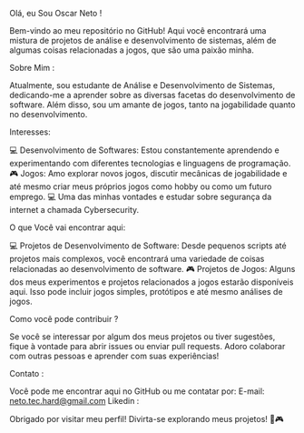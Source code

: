 Olá, eu Sou Oscar Neto !

Bem-vindo ao meu repositório no GitHub! 
Aqui você encontrará uma mistura de projetos de análise e desenvolvimento de sistemas, além de algumas coisas relacionadas a jogos, que são uma paixão minha.

Sobre Mim : 

Atualmente, sou estudante de Análise e Desenvolvimento de Sistemas, 
dedicando-me a aprender sobre as diversas facetas do desenvolvimento de software. Além disso, sou um amante de jogos, tanto na jogabilidade quanto no desenvolvimento.

Interesses:

💻 Desenvolvimento de Softwares: Estou constantemente aprendendo e experimentando com diferentes tecnologias e linguagens de programação.
🎮 Jogos: Amo explorar novos jogos, discutir mecânicas de jogabilidade e até mesmo criar meus próprios jogos como hobby ou como um futuro emprego.
💻 Uma das minhas vontades e estudar sobre segurança da internet a chamada Cybersecurity.

O que Você vai encontrar aqui:

💻 Projetos de Desenvolvimento de Software: Desde pequenos scripts até projetos mais complexos, você encontrará uma variedade de coisas relacionadas ao desenvolvimento de software.
🎮 Projetos de Jogos: Alguns dos meus experimentos e projetos relacionados a jogos estarão disponíveis aqui. Isso pode incluir jogos simples, protótipos e até mesmo análises de jogos.

Como você pode contribuir ?

Se você se interessar por algum dos meus projetos ou tiver sugestões, fique à vontade para abrir issues ou enviar pull requests. 
Adoro colaborar com outras pessoas e aprender com suas experiências!

Contato :

Você pode me encontrar aqui no GitHub ou me contatar por:
E-mail: neto.tec.hard@gmail.com 
Likedin :

Obrigado por visitar meu perfil! Divirta-se explorando meus projetos! 🚀🎮
